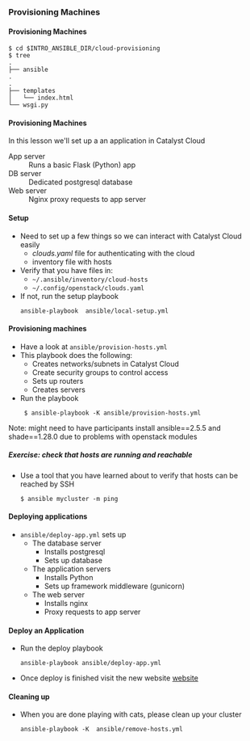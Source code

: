 ### Provisioning Machines


#### Provisioning Machines

```
$ cd $INTRO_ANSIBLE_DIR/cloud-provisioning
$ tree
.
├── ansible
.
.
├── templates
│   └── index.html
└── wsgi.py
```


#### Provisioning Machines
In this lesson we'll set up a an application in Catalyst Cloud
<dl>
    <dt>App server</dt>
    <dd>Runs a basic Flask (Python) app</dd>
    <dt>DB server</dt>
    <dd>Dedicated postgresql database</dd>
    <dt>Web server</dt>
    <dd>Nginx proxy requests to app server</dd>
</dl>


#### Setup
* Need to set up a few things so we can interact with Catalyst Cloud easily
   + *clouds.yaml* file for authenticating with the cloud
   + inventory file with hosts
* Verify that you have files in:
   + `~/.ansible/inventory/cloud-hosts`
   + `~/.config/openstack/clouds.yaml`
* If not, run the setup playbook
   ```
   ansible-playbook  ansible/local-setup.yml
   ```


#### Provisioning machines
* Have a look at `ansible/provision-hosts.yml`
* This playbook does the following:
   * Creates networks/subnets in Catalyst Cloud
   * Create security groups to control access
   * Sets up routers
   * Creates servers
* Run the playbook
   ```
    $ ansible-playbook -K ansible/provision-hosts.yml 
   ```
   <!-- .element: style="font-size:13pt;"  -->

Note: might need to have participants install ansible==2.5.5 and shade==1.28.0
due to problems with openstack modules


##### Exercise: check that hosts are running and reachable
* Use a tool that you have learned about to verify that hosts can be reached
  by SSH
  ```
  $ ansible mycluster -m ping
  ```


#### Deploying applications
* `ansible/deploy-app.yml` sets up
   * The database server
      * Installs postgresql
      * Sets up database
   * The application servers
      * Installs Python
      * Sets up framework middleware (gunicorn)
   * The web server
      * Installs nginx
      * Proxy requests to app server


#### Deploy an Application
* Run the deploy playbook
  ```
  ansible-playbook ansible/deploy-app.yml
  ```
* Once deploy is finished visit the new website [website](http://my-app.cat/)


#### Cleaning up
* When you are done playing with cats, please clean up your cluster
  ```
  ansible-playbook -K  ansible/remove-hosts.yml
  ```
  <!-- .element: style="font-size:13pt;"  -->

